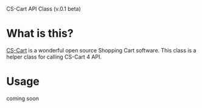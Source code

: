 CS-Cart API Class (v.0.1 beta)

What is this?
=========

[CS-Cart](http://cs-cart.com/) is a wonderful open source Shopping Cart software.
This class is a helper class for calling CS-Cart 4 API.

Usage
=========

coming soon
